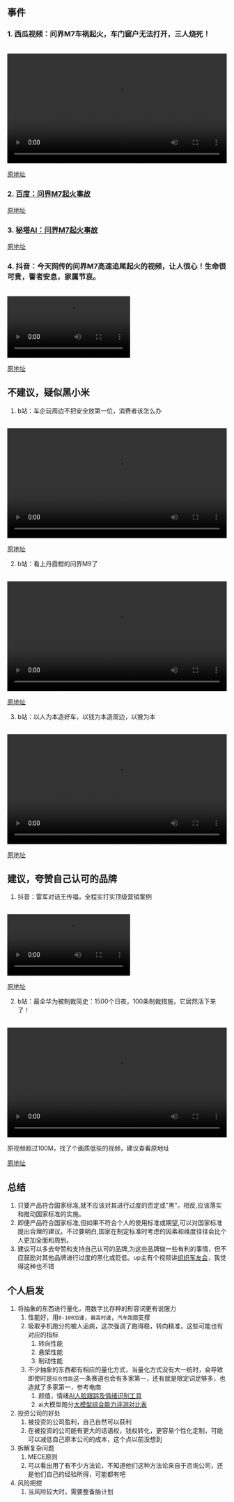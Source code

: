 ## 事件
### 1. 西瓜视频：问界M7车祸起火，车门窗户无法打开，三人烧死！
<br>
<video controls width="100%">
  <source src="video/7362553732745134602.mp4" type="video/mp4">
  Your browser does not support the video tag.
</video> <br>


[原地址](https://www.ixigua.com/7362553732745134602)

### 2. [百度：问界M7起火事故](html/414090.html)
[原地址](https://events.baidu.com/search/vein?record_id=414090)


### 3. [秘塔AI：问界M7起火事故](md/问界M7起火事故.md)
[原地址](https://metaso.cn/?q=问界M7起火事故)

### 4. 抖音：今天网传的问界M7高速追尾起火的视频，让人很心！生命很可贵，誓者安息，家属节哀。
<br>
<video controls width="56%">
  <source src="video/7362610319413300518.mp4" type="video/mp4">
  Your browser does not support the video tag.
</video> <br>

[原地址](https://www.douyin.com/video/7362610319413300518)
## 不建议，疑似黑小米
1. b站：车企玩周边不把安全放第一位，消费者该怎么办
<br>
<video controls width="100%">
  <source src="video/BV1MF4m1A73g.mp4" type="video/mp4">
  Your browser does not support the video tag.
</video> <br>


[原地址](https://www.bilibili.com/video/BV1MF4m1A73g)


2. b站：看上丹霞橙的问界M9了
<br>
<video controls width="100%">
  <source src="video/BV1MM4m1f7P3.mp4" type="video/mp4">
  Your browser does not support the video tag.
</video> <br>


[原地址](https://www.bilibili.com/video/BV1MM4m1f7P3)



3. b站：以人为本造好车，以钱为本造周边，以猴为本
<br>
<video controls width="100%">
  <source src="video/BV11w4m1y7Wq.mp4" type="video/mp4">
  Your browser does not support the video tag.
</video> <br>


[原地址](https://www.bilibili.com/video/BV11w4m1y7Wq)



## 建议，夸赞自己认可的品牌
1. 抖音：雷军对话王传福，全程实打实顶级营销案例
<br>
<video controls width="56%">
  <source src="video/7362042810112937242.mp4" type="video/mp4">
  Your browser does not support the video tag.
</video> <br>

[原地址](https://www.douyin.com/video/7362042810112937242)


2. b站：最全华为被制裁简史：1500个日夜，100条制裁措施，它居然活下来了！
<br>
<video controls width="100%">
  <source src="video/BV16L411v7ek.mp4" type="video/mp4">
  Your browser does not support the video tag.
</video> <br>

原视频超过100M，找了个画质低些的视频，建议查看原地址

[原地址](https://www.bilibili.com/video/BV16L411v7ek/)


## 总结
1. 只要产品符合国家标准,就不应该对其进行过度的否定或"黑"。相反,应该落实和推动国家标准的实施。
2. 即便产品符合国家标准,但如果不符合个人的使用标准或期望,可以对国家标准提出合理的建议。不过要明白,国家在制定标准时考虑的因素和维度往往会比个人更加全面和周到。
3. 建议可以多去夸赞和支持自己认可的品牌,为这些品牌做一些有利的事情，但不应鼓励对其他品牌进行过度的黑化或贬低。up主有个视频讲[组织车友会](https://www.bilibili.com/video/BV1XE421N7Z6)，我觉得这种也不错

## 个人启发
1. 将抽象的东西进行量化，用数字比存粹的形容词更有说服力
   1. 性能好，用`0-100加速`，`最高时速`，`汽车跑圈`支撑
   2. 吸取手机跑分的被人诟病，这次强调了跑得稳，转向精准，这些可能也有对应的指标
      1. 转向性能
      2. 悬架性能
      3. 制动性能
   3. 不少抽象的东西都有相应的量化方式，当量化方式没有大一统时，会导致即使时是`综合性能`这一条赛道也会有多家第一，还有就是限定词足够多，也造就了多家第一，参考电商
      1. 颜值，情绪[AI人脸跟踪及情绪识别工具](https://www.bilibili.com/video/BV1dx4y1z7TC)
      2. ai大模型跑分[大模型综合能力评测对比表](https://www.datalearner.com/ai-models/leaderboard/datalearner-llm-leaderboard)
2. 投资公司的好处
   1. 被投资的公司盈利，自己自然可以获利
   2. 在被投资的公司能有更大的话语权，钱权转化，更容易个性化定制，可能可以减低自己原本公司的成本，这个点以前没想到
3. 拆解复杂问题
   1. MECE原则
   2. 可以看出用了有不少方法论，不知道他们这种方法论来自于咨询公司，还是他们自己的经验所得，可能都有吧
4. 风险把控
   1. 当风险较大时，需要整备胎计划
